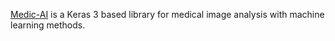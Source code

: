 [Medic-AI](https://github.com/innat/medic-ai) is a Keras 3 based library for medical image analysis with machine learning methods. 